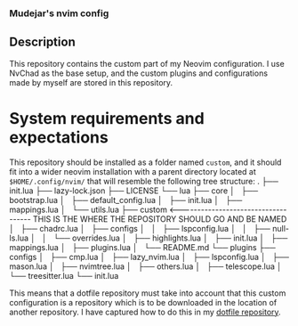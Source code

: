 ### Mudejar's nvim config 

## Description
This repository contains the custom part of my Neovim configuration. I use NvChad as the base setup, and the custom plugins and configurations made by myself are stored in this repository.

# System requirements and expectations
This repository should be installed as a folder named `custom`, and it should fit into a wider neovim installation with a parent directory located at `$HOME/.config/nvim/` that will resemble the following tree structure:
.
├── init.lua
├── lazy-lock.json
├── LICENSE
└── lua
    ├── core
    │   ├── bootstrap.lua
    │   ├── default_config.lua
    │   ├── init.lua
    │   ├── mappings.lua
    │   └── utils.lua
    ├── custom <------------------------------------ THIS IS THE WHERE THE REPOSITORY SHOULD GO AND BE NAMED
    │   ├── chadrc.lua
    │   ├── configs
    │   │   ├── lspconfig.lua
    │   │   ├── null-ls.lua
    │   │   └── overrides.lua
    │   ├── highlights.lua
    │   ├── init.lua
    │   ├── mappings.lua
    │   ├── plugins.lua
    │   └── README.md
    └── plugins
        ├── configs
        │   ├── cmp.lua
        │   ├── lazy_nvim.lua
        │   ├── lspconfig.lua
        │   ├── mason.lua
        │   ├── nvimtree.lua
        │   ├── others.lua
        │   ├── telescope.lua
        │   └── treesitter.lua
        └── init.lua

This means that a dotfile repository must take into account that this custom configuration is a repository which is to be downloaded in the location of another repository. I have captured how to do this in my [dotfile repository](https://github.com/mudejar/dotfiles).

